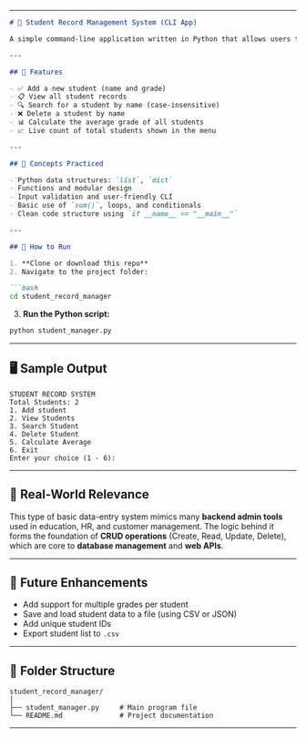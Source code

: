 
---

```markdown
# 🧾 Student Record Management System (CLI App)

A simple command-line application written in Python that allows users to manage student records. This project demonstrates foundational programming skills including working with functions, lists, dictionaries, user input, and control flow.

---

## 📌 Features

- ✅ Add a new student (name and grade)
- 📋 View all student records
- 🔍 Search for a student by name (case-insensitive)
- ❌ Delete a student by name
- 📊 Calculate the average grade of all students
- 📈 Live count of total students shown in the menu

---

## 🧠 Concepts Practiced

- Python data structures: `list`, `dict`
- Functions and modular design
- Input validation and user-friendly CLI
- Basic use of `sum()`, loops, and conditionals
- Clean code structure using `if __name__ == "__main__"`

---

## 🚀 How to Run

1. **Clone or download this repo**
2. Navigate to the project folder:

```bash
cd student_record_manager
```

3. **Run the Python script:**

```bash
python student_manager.py
```

---

## 🖥️ Sample Output

```
STUDENT RECORD SYSTEM
Total Students: 2
1. Add student
2. View Students
3. Search Student
4. Delete Student
5. Calculate Average
6. Exit
Enter your choice (1 - 6):
```

---

## 🎯 Real-World Relevance

This type of basic data-entry system mimics many **backend admin tools** used in education, HR, and customer management. The logic behind it forms the foundation of **CRUD operations** (Create, Read, Update, Delete), which are core to **database management** and **web APIs**.

---

## 🧱 Future Enhancements

- Add support for multiple grades per student
- Save and load student data to a file (using CSV or JSON)
- Add unique student IDs
- Export student list to `.csv`

---

## 📁 Folder Structure

```
student_record_manager/
│
├── student_manager.py     # Main program file
└── README.md              # Project documentation
```

---
